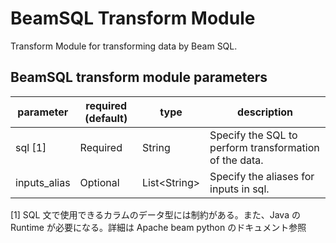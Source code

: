 # BeamSQL Transform Module

Transform Module for transforming data by Beam SQL.

## BeamSQL transform module parameters

| parameter    | required (default) | type          | description                                            |
| ------------ | ------------------ | ------------- | ------------------------------------------------------ |
| sql [1]      | Required           | String        | Specify the SQL to perform transformation of the data. |
| inputs_alias | Optional           | List<String\> | Specify the aliases for inputs in sql.                 |

[1] SQL 文で使用できるカラムのデータ型には制約がある。また、Java の Runtime が必要になる。詳細は Apache beam python のドキュメント参照
